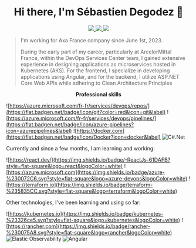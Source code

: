 
<h1 align="center">Hi there, I'm Sébastien Degodez 👋</h1>

<p align="center"> 
 <a href="https://github.com/SebastienDegodez" alt="degodez's github">
   <img src="https://img.shields.io/badge/-@sebastiendegodez-%23181717?style=flat-square&logo=github" />
 </a>
 <a href="https://www.linkedin.com/mwlite/in/sebastien-degodez-081585103" alt="degodez's linkedin">
   <img src="https://img.shields.io/badge/-sebastiendegodez-blue?style=flat-square&logo=Linkedin&logoColor=white&link=https://www.linkedin.com/fr/sebastiendegodez" />
 </a>
 <a>
   <img src="https://komarev.com/ghpvc/?username=SebastienDegodez&color=ff69b4&style=flat-square" />
 </a>
</p>

> I'm working for Axa France company since June 1st, 2023.
>
> During the early part of my career, particularly at ArcelorMittal France, within the DevOps Services Center team, I gained extensive experience in designing applications as microservices hosted in Kubernetes (AKS).
> For the frontend, I specialize in developing applications using Angular, and for the backend, I utilize ASP.NET Core Web APIs while adhering to Clean Architecture Principles
> 


<p align="center"> 
 <strong>
  Professional skills
  </strong>
</p>
 
![https://azure.microsoft.com/fr-fr/services/devops/repos/](https://flat.badgen.net/badge/icon/git?color=red&icon=git&label) ![https://azure.microsoft.com/fr-fr/services/devops/pipelines/](https://flat.badgen.net/badge/icon/azure-pipelines?icon=azurepipelines&label) ![https://docker.com](https://flat.badgen.net/badge/icon/Docker?icon=docker&label) ![C#.Net](https://img.shields.io/badge/.NET-5C2D91?color=5C2D91&style=flat-square&logo=.net&logoColor=white)

Currently and since a few months, I am learning and working:

![https://react.dev/](https://img.shields.io/badge/-ReactJs-61DAFB?style=flat-square&logo=react&logoColor=white)
![https://azure.microsoft.com](https://img.shields.io/badge/azure-%230072C6.svg?style=flat-square&logo=azure-devops&logoColor=white) ![https://terraform.io](https://img.shields.io/badge/terraform-%235835CC.svg?style=flat-square&logo=terraform&logoColor=white)  


Other technologies, I've been learning and using so far:

![https://kubernetes.io](https://img.shields.io/badge/kubernetes-%23326ce5.svg?style=flat-square&logo=kubernetes&logoColor=white) ![https://rancher.com](https://img.shields.io/badge/rancher-%230075A8.svg?style=flat-square&logo=rancher&logoColor=white) ![Elastic Observability](https://img.shields.io/badge/-Elastic%20Observability-005571?style=flat-square&logo=elasticsearch) ![Angular](https://img.shields.io/badge/angular-%23DD0031.svg?style=flat-square&logo=angular&logoColor=white)


